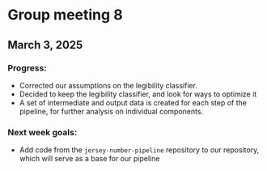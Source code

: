 # Group meeting 8

## March 3, 2025

### Progress:

- Corrected our assumptions on the legibility classifier.
- Decided to keep the legibility classifier, and look for ways to optimize it
- A set of intermediate and output data is created for each step of the pipeline, for further analysis on individual components.

### Next week goals:

- Add code from the `jersey-number-pipeline` repository to our repository, which will serve as a base for our pipeline

